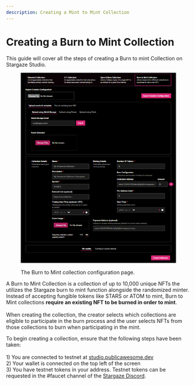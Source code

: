 ```yaml
---
description: Creating a Mint to Mint Collection
---
```


# Creating a Burn to Mint Collection

This guide will cover all the steps of creating a Burn to mint Collection on Stargaze Studio.

<figure><img src="../../../../.gitbook/assets/image.png" alt=""><figcaption><p>The Burn to Mint collection configuration page.</p></figcaption></figure>

A Burn to Mint Collection is a collection of up to 10,000 unique NFTs the utilizes the Stargaze burn to mint function alongside the randomized minter. Instead of accepting fungible tokens like STARS or ATOM to mint, Burn to Mint collections **require an existing NFT to be burned in order to mint**.\
\
When creating the collection, the creator selects which collections are eligible to participate in the burn process and the user selects NFTs from those collections to burn when participating in the mint.

To begin creating a collection, ensure that the following steps have been taken:\
\
1\) You are connected to testnet at [studio.publicawesome.dev](https://studio.publicawesome.dev)\
2\) Your wallet is connected on the top left of the screen\
3\) You have testnet tokens in your address. Testnet tokens can be requested in the #faucet channel of the [Stargaze Discord](https://discord.gg/stargaze).
